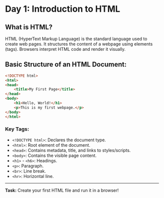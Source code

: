 # Day 1: Introduction to HTML

## What is HTML?
HTML (HyperText Markup Language) is the standard language used to create web pages.
It structures the content of a webpage using elements (tags).
Browsers interpret HTML code and render it visually.

## Basic Structure of an HTML Document:
```html
<!DOCTYPE html>
<html>
<head>
    <title>My First Page</title>
</head>
<body>
    <h1>Hello, World!</h1>
    <p>This is my first webpage.</p>
</body>
</html>
```
### Key Tags:
- `<!DOCTYPE html>`: Declares the document type.
- `<html>`: Root element of the document.
- `<head>`: Contains metadata, title, and links to styles/scripts.
- `<body>`: Contains the visible page content.
- `<h1>` - `<h6>`: Headings.
- `<p>`: Paragraph.
- `<br>`: Line break.
- `<hr>`: Horizontal line.

---
**Task:** Create your first HTML file and run it in a browser!
